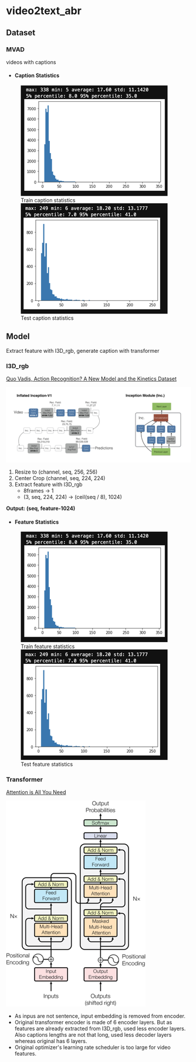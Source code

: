 # video2text_abr

## Dataset

### MVAD

videos with captions

- #### Caption Statistics

<figure>
<img src="document/train_corpus.png" width=400 height=300>
<figcaption>Train caption statistics</figcaption>
<img src="document/test_corpus.png" width=400 height=300>
<figcaption>Test caption statistics</figcaption>
</figure>

## Model

Extract feature with I3D_rgb, generate caption with transformer

### I3D_rgb

<a href="https://arxiv.org/abs/1705.07750">Quo Vadis, Action Recognition? A New Model and the Kinetics Dataset </a>

<img src="document/I3D.jpeg" width=800>

1. Resize to (channel, seq, 256, 256)
2. Center Crop (channel, seq, 224, 224)
3. Extract feature with I3D_rgb
   - 8frames -> 1
   - (3, seq, 224, 224) -> (ceil(seq / 8), 1024)

**Output: (seq, feature-1024)**

- #### Feature Statistics

<figure>
<img src="document/train_corpus.png" width=400 height=300>
<figcaption>Train feature statistics</figcaption>
<img src="document/test_corpus.png" width=400 height=300>
<figcaption>Test feature statistics</figcaption>
</figure>

### Transformer

<a href="https://arxiv.org/abs/1706.03762">Attention is All You Need</a>

<img src="document/transformer_model.png">

- As inpus are not sentence, input embedding is removed from encoder.
- Original transformer encoder is made of 6 encoder layers. But as features are already extracted from I3D_rgb, used less encoder layers. Also captions lengths are not that long, used less decoder layers whereas original has 6 layers.
- Original optimizer's learning rate scheduler is too large for video features.

